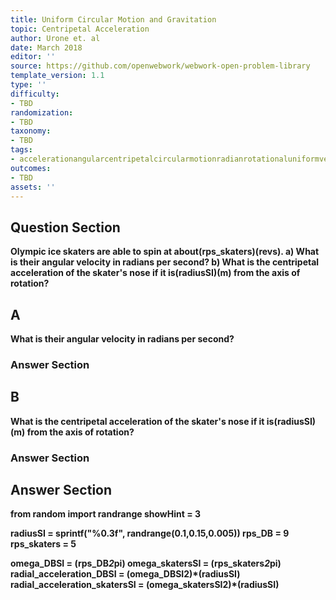 ```yaml
---
title: Uniform Circular Motion and Gravitation
topic: Centripetal Acceleration
author: Urone et. al
date: March 2018
editor: ''
source: https://github.com/openwebwork/webwork-open-problem-library
template_version: 1.1
type: ''
difficulty:
- TBD
randomization:
- TBD
taxonomy:
- TBD
tags:
- accelerationangularcentripetalcircularmotionradianrotationaluniformvelocity
outcomes:
- TBD
assets: ''
---
```


## Question Section 

<b>
Olympic ice skaters are able to spin at about(rps_skaters)(revs).
a) What is their angular velocity in radians per second?
b) What is the centripetal acceleration of the skater's nose if it is(radiusSI)(m) from the axis of rotation?

## A
What is their angular velocity in radians per second?
### Answer Section
## B
What is the centripetal acceleration of the skater's nose if it is(radiusSI)(m) from the axis of rotation?
### Answer Section


## Answer Section

from random import randrange
showHint = 3

radiusSI = sprintf("%0.3f", randrange(0.1,0.15,0.005))
rps_DB = 9
rps_skaters = 5

omega_DBSI = (rps_DB*2*pi)
omega_skatersSI = (rps_skaters*2*pi)
radial_acceleration_DBSI = (omega_DBSI**2)*(radiusSI)
radial_acceleration_skatersSI = (omega_skatersSI**2)*(radiusSI)